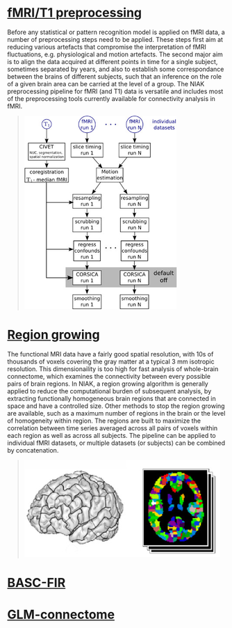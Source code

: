 # [fMRI/T1 preprocessing](pipe_preprocessing.html) 
Before any statistical or pattern recognition model is applied on fMRI data, a number of preprocessing steps need to be applied. These steps first aim at reducing various artefacts that compromise the interpretation of fMRI fluctuations, e.g. physiological and motion artefacts. The second major aim is to align the data acquired at different points in time for a single subject, sometimes separated by years, and also to establish some correspondance between the brains of different subjects, such that an inference on the role of a given brain area can be carried at the level of a group. The NIAK preprocessing pipeline for fMRI (and T1) data is versatile and includes most of the preprocessing tools currently available for connectivity analysis in fMRI.
>![The fMRI preprocessing workflow](https://raw.githubusercontent.com/SIMEXP/niak_manual/master/website/fig_flowchart_fmri_preprocess.jpg)

# [Region growing](pipe_region_growing.html)
The functional MRI data have a fairly good spatial resolution, with 10s of thousands of voxels covering the gray matter at a typical 3 mm isotropic resolution. This dimensionaility is too high for fast analysis of whole-brain connectome, which examines the connectivity between every possible pairs of brain regions. In NIAK, a region growing algorithm is generally applied to reduce the computational burden of subsequent analysis, by extracting functionally homogeneous brain regions that are connected in space and have a controlled size. Other methods to stop the region growing are available, such as a maximum number of regions in the brain or the level of homogeneity within region. The regions are built to maximize the correlation between time series averaged across all pairs of voxels within each region as well as across all subjects. The pipeline can be applied to individual fMRI datasets, or multiple datasets (or subjects) can be combined by concatenation. 
>![Brain parcellations](https://raw.githubusercontent.com/SIMEXP/niak_manual/master/website/fig_region_growing.jpg)

# [BASC-FIR](pipe_basc_fir.html)

# [GLM-connectome](pipe_glm_connectome.html)
